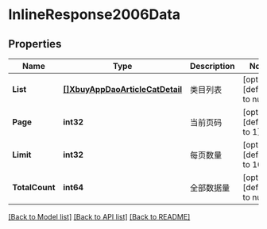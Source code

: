 # InlineResponse2006Data

## Properties
Name | Type | Description | Notes
------------ | ------------- | ------------- | -------------
**List** | [**[]XbuyAppDaoArticleCatDetail**](xbuy.app.dao.ArticleCatDetail.md) | 类目列表 | [optional] [default to null]
**Page** | **int32** | 当前页码 | [optional] [default to 1]
**Limit** | **int32** | 每页数量 | [optional] [default to 10]
**TotalCount** | **int64** | 全部数据量 | [optional] [default to null]

[[Back to Model list]](../README.md#documentation-for-models) [[Back to API list]](../README.md#documentation-for-api-endpoints) [[Back to README]](../README.md)

